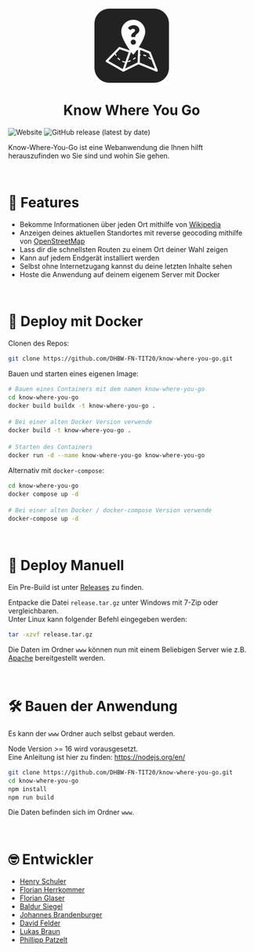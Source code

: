 <img src="design\kwyg-logo-background.svg" alt="Logog"
    style="display: block;
        margin-left: auto;
        margin-right: auto;
        width: 30%;"/>

<h1 style="text-align: center;"> Know Where You Go </h1>

![Website](https://img.shields.io/website?up_color=green&up_message=online&url=https%3A%2F%2Fknow-where-you-go.de) ![GitHub release (latest by date)](https://img.shields.io/github/v/release/DHBW-FN-TIT20/know-where-you-go)

Know-Where-You-Go ist eine Webanwendung die Ihnen hilft herauszufinden wo Sie sind und wohin Sie gehen.

<br/>

# &#128270; Features

- Bekomme Informationen über jeden Ort mithilfe von [Wikipedia](https://de.wikipedia.org)
- Anzeigen deines aktuellen Standortes mit reverse geocoding mithilfe von [OpenStreetMap](https://www.openstreetmap.de)
- Lass dir die schnellsten Routen zu einem Ort deiner Wahl zeigen
- Kann auf jedem Endgerät installiert werden
- Selbst ohne Internetzugang kannst du deine letzten Inhalte sehen
- Hoste die Anwendung auf deinem eigenem Server mit Docker 

<br/>

# &#128051; Deploy mit Docker

Clonen des Repos:
```bash
git clone https://github.com/DHBW-FN-TIT20/know-where-you-go.git
```

Bauen und starten eines eigenen Image:
```bash
# Bauen eines Containers mit dem namen know-where-you-go
cd know-where-you-go
docker build buildx -t know-where-you-go .

# Bei einer alten Docker Version verwende
docker build -t know-where-you-go .

# Starten des Containers
docker run -d --name know-where-you-go know-where-you-go
```

Alternativ mit `docker-compose`:
```bash
cd know-where-you-go
docker compose up -d

# Bei einer alten Docker / docker-compose Version verwende
docker-compose up -d
```

<br/>

# &#128640; Deploy Manuell 

Ein Pre-Build ist unter [Releases](https://github.com/DHBW-FN-TIT20/know-where-you-go/releases) zu finden.

Entpacke die Datei `release.tar.gz` unter Windows mit 7-Zip oder vergleichbaren.<br/>
Unter Linux kann folgender Befehl eingegeben werden:
```bash
tar -xzvf release.tar.gz
```

Die Daten im Ordner `www` können nun mit einem Beliebigen Server wie z.B. [Apache](https://httpd.apache.org) bereitgestellt werden.

<br/>

# &#128736; Bauen der Anwendung
Es kann der `www` Ordner auch selbst gebaut werden.

Node Version >= 16 wird vorausgesetzt.<br/>
Eine Anleitung ist hier zu finden: https://nodejs.org/en/

```bash
git clone https://github.com/DHBW-FN-TIT20/know-where-you-go.git
cd know-where-you-go
npm install
npm run build
```

Die Daten befinden sich im Ordner `www`.

<br/>

# &#129299; Entwickler
 
- [Henry Schuler](https://github.com/schuler-henry)
- [Florian Herrkommer](https://github.com/Floqueboque) 
- [Florian Glaser](https://github.com/Floskinner)
- [Baldur Siegel](https://github.com/baldur132)
- [Johannes Brandenburger](https://github.com/johannesbrandenburger)
- [David Felder](https://github.com/screetox)
- [Lukas Braun](https://github.com/lukasbraundev)
- [Phillipp Patzelt](https://github.com/PhillippPatzelt)

